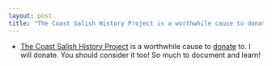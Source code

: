```yaml
---
layout: post
title: "The Coast Salish History Project is a worthwhile cause to donate to"
---
```

*   [The Coast Salish History Project](https://www.coastsalish.org/) is a worthwhile cause to [donate](https://fundrazr.com/f1qoed?ref=sh_4ANk21_ab_APGF5959B6aAPGF5959B6a) to. I will donate. You should consider it too! So much to document and learn!
